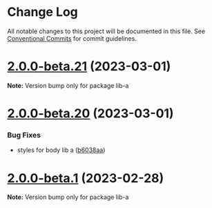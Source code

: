 # Change Log

All notable changes to this project will be documented in this file.
See [Conventional Commits](https://conventionalcommits.org) for commit guidelines.

# [2.0.0-beta.21](https://github.com/RajatShah03/lerna-monorepo/compare/v2.0.0-beta.20...v2.0.0-beta.21) (2023-03-01)

**Note:** Version bump only for package lib-a





# [2.0.0-beta.20](https://github.com/RajatShah03/lerna-monorepo/compare/v2.0.0-beta.1...v2.0.0-beta.20) (2023-03-01)


### Bug Fixes

* styles for body lib a ([b6038aa](https://github.com/RajatShah03/lerna-monorepo/commit/b6038aaea8232543b51385e31adda165f96a31d3))





# [2.0.0-beta.1](https://github.com/RajatShah03/lerna-monorepo/compare/v2.0.0-beta.0...v2.0.0-beta.1) (2023-02-28)

**Note:** Version bump only for package lib-a
